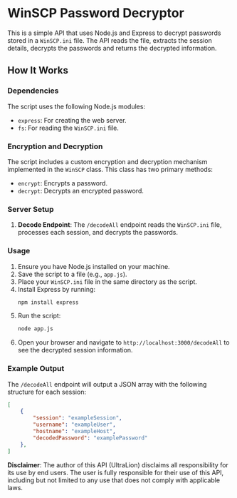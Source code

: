 # WinSCP Password Decryptor

This is a simple API that uses Node.js and Express to decrypt passwords stored in a `WinSCP.ini` file. The API reads the file, extracts the session details, decrypts the passwords and returns the decrypted information.

## How It Works

### Dependencies

The script uses the following Node.js modules:

- `express`: For creating the web server.
- `fs`: For reading the `WinSCP.ini` file.

### Encryption and Decryption

The script includes a custom encryption and decryption mechanism implemented in the `WinSCP` class. This class has two primary methods:

- `encrypt`: Encrypts a password.
- `decrypt`: Decrypts an encrypted password.

### Server Setup

1. **Decode Endpoint**: The `/decodeAll` endpoint reads the `WinSCP.ini` file, processes each session, and decrypts the passwords.

### Usage

1. Ensure you have Node.js installed on your machine.
2. Save the script to a file (e.g., `app.js`).
3. Place your `WinSCP.ini` file in the same directory as the script.
4. Install Express by running:
   ```bash
   npm install express
   ```
5. Run the script:
   ```bash
   node app.js
   ```
6. Open your browser and navigate to `http://localhost:3000/decodeAll` to see the decrypted session information.

### Example Output

The `/decodeAll` endpoint will output a JSON array with the following structure for each session:

```json
[
    {
        "session": "exampleSession",
        "username": "exampleUser",
        "hostname": "exampleHost",
        "decodedPassword": "examplePassword"
    },
]
```


**Disclaimer**: The author of this API (UltraLion) disclaims all responsibility for its use by end users. The user is fully responsible for their use of this API, including but not limited to any use that does not comply with applicable laws.

